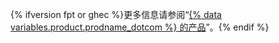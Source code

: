{% ifversion fpt or ghec %}更多信息请参阅“[{% data variables.product.prodname_dotcom %} 的产品](/articles/github-s-products)”。{% endif %}
